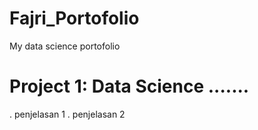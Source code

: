 # Fajri_Portofolio
My data science portofolio

# Project 1: Data Science .......
. penjelasan 1
. penjelasan 2
